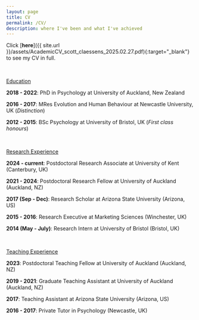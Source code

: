 ```yaml
---
layout: page
title: CV
permalink: /CV/
description: where I've been and what I've achieved
---
```


Click [**here**]({{ site.url }}/assets/AcademicCV_scott_claessens_2025.02.27.pdf){:target="_blank"} to see my CV in full.

<br />

<u>Education</u>

**2018 - 2022**: PhD in Psychology at University of Auckland, New Zealand

**2016 - 2017**: MRes Evolution and Human Behaviour at Newcastle University, UK (*Distinction*)

**2012 - 2015**: BSc Psychology at University of Bristol, UK (*First class honours*)

<br />

<u>Research Experience</u>

**2024 - current**: Postdoctoral Research Associate at University of Kent (Canterbury, UK)

**2021 - 2024**: Postdoctoral Research Fellow at University of Auckland (Auckland, NZ)

**2017 (Sep - Dec)**: Research Scholar at Arizona State University (Arizona, US)

**2015 - 2016**: Research Executive at Marketing Sciences (Winchester, UK)

**2014 (May - July)**: Research Intern at University of Bristol (Bristol, UK)

<br />

<u>Teaching Experience</u>

**2023**: Postdoctoral Teaching Fellow at University of Auckland (Auckland, NZ)

**2019 - 2021**: Graduate Teaching Assistant at University of Auckland (Auckland, NZ)

**2017**: Teaching Assistant at Arizona State University (Arizona, US)

**2016 - 2017**: Private Tutor in Psychology (Newcastle, UK)

<br />
